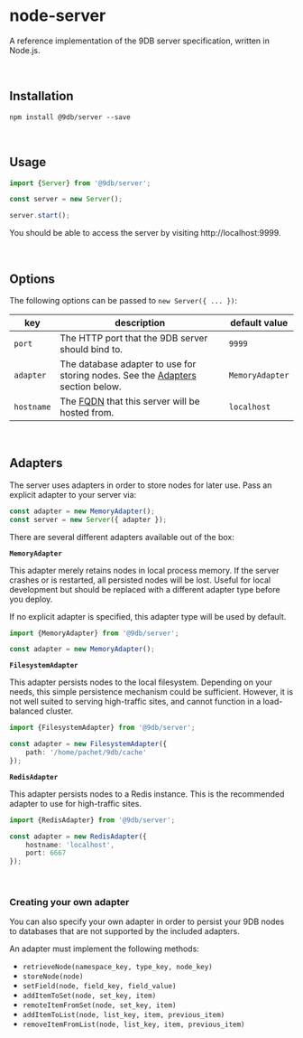 # node-server

A reference implementation of the 9DB server specification, written in Node.js.

<br>

## Installation

```
npm install @9db/server --save
```

<br>

## Usage

```js
import {Server} from '@9db/server';

const server = new Server();

server.start();
```

You should be able to access the server by visiting http://localhost:9999.

<br>

## Options

The following options can be passed to `new Server({ ... })`:

key        | description                                                                                 | default value
---------- | ------------------------------------------------------------------------------------------- | -------------
`port`     | The HTTP port that the 9DB server should bind to.                                           | `9999`
`adapter`  | The database adapter to use for storing nodes. See the [Adapters](#adapters) section below. | `MemoryAdapter`
`hostname` | The [FQDN](https://en.wikipedia.org/wiki/Fully_qualified_domain_name) that this server will be hosted from.                                              | `localhost`

<br>

## Adapters

The server uses adapters in order to store nodes for later use. Pass an explicit
adapter to your server via:

```ts
const adapter = new MemoryAdapter();
const server = new Server({ adapter });
```

There are several different adapters available out of the box:

**`MemoryAdapter`**

This adapter merely retains nodes in local process memory. If the server crashes
or is restarted, all persisted nodes will be lost. Useful for local development
but should be replaced with a different adapter type before you deploy.

If no explicit adapter is specified, this adapter type will be used by default.

```ts
import {MemoryAdapter} from '@9db/server';

const adapter = new MemoryAdapter();
```

**`FilesystemAdapter`**

This adapter persists nodes to the local filesystem. Depending on your needs,
this simple persistence mechanism could be sufficient. However, it is not well
suited to serving high-traffic sites, and cannot function in a load-balanced
cluster.

```ts
import {FilesystemAdapter} from '@9db/server';

const adapter = new FilesystemAdapter({
	path: '/home/pachet/9db/cache'
});
```

**`RedisAdapter`**

This adapter persists nodes to a Redis instance. This is the recommended adapter
to use for high-traffic sites.

```ts
import {RedisAdapter} from '@9db/server';

const adapter = new RedisAdapter({
	hostname: 'localhost',
	port: 6667
});
```

<br>

### Creating your own adapter

You can also specify your own adapter in order to persist your 9DB nodes to
databases that are not supported by the included adapters.

An adapter must implement the following methods:

- `retrieveNode(namespace_key, type_key, node_key)`
- `storeNode(node)`
- `setField(node, field_key, field_value)`
- `addItemToSet(node, set_key, item)`
- `remoteItemFromSet(node, set_key, item)`
- `addItemToList(node, list_key, item, previous_item)`
- `removeItemFromList(node, list_key, item, previous_item)`
